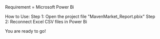 Requirement = Microsoft Power Bi

How to Use:
  Step 1: Open the project file "MavenMarket_Report.pbix"
  Step 2: Reconnect Excel CSV files in Power Bi

You are ready to go!
